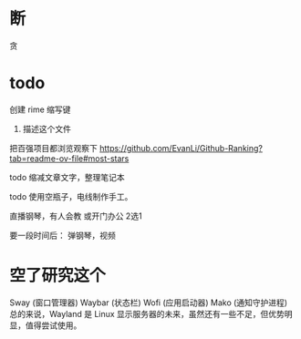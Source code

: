 # 断

贪


# todo

创建 rime 缩写键
1. 描述这个文件

把百强项目都浏览观察下
https://github.com/EvanLi/Github-Ranking?tab=readme-ov-file#most-stars

todo 缩减文章文字，整理笔记本

todo 使用空瓶子，电线制作手工。

直播钢琴，有人会教  或开门办公 2选1

要一段时间后：
弹钢琴，视频

# 空了研究这个

Sway (窗口管理器)
Waybar (状态栏)
Wofi (应用启动器)
Mako (通知守护进程)
总的来说，Wayland 是 Linux 显示服务器的未来，虽然还有一些不足，但优势明显，值得尝试使用。